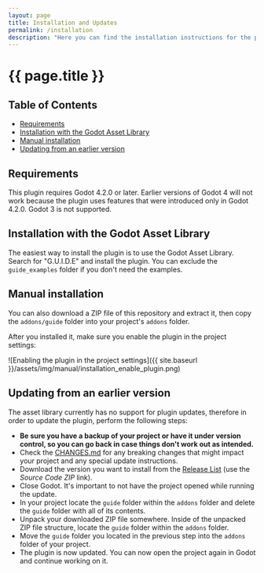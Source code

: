 ```yaml
---
layout: page
title: Installation and Updates
permalink: /installation
description: "Here you can find the installation instructions for the plugin."
---
```


# {{ page.title }}

## Table of Contents
- [Requirements](#requirements)
- [Installation with the Godot Asset Library](#installation-with-the-godot-asset-library)
- [Manual installation](#manual-installation)
- [Updating from an earlier version](#updating-from-an-earlier-version)

## Requirements

This plugin requires Godot 4.2.0 or later. Earlier versions of Godot 4 will not work because the plugin uses features that were introduced only in Godot 4.2.0. Godot 3 is not supported.

## Installation with the Godot Asset Library

The easiest way to install the plugin is to use the Godot Asset Library. Search for "G.U.I.D.E" and install the plugin. You can exclude the `guide_examples` folder if you don't need the examples.

## Manual installation

You can also download a ZIP file of this repository and extract it, then copy the `addons/guide` folder into your project's `addons` folder.

After you installed it, make sure you enable the plugin in the project settings:

![Enabling the plugin in the project settings]({{ site.baseurl }}/assets/img/manual/installation_enable_plugin.png)


## Updating from an earlier version

The asset library currently has no support for plugin updates, therefore in order to update the plugin, perform the following steps:

- **Be sure you have a backup of your project or have it under version control, so you can go back in case things don't work out as intended.**
- Check the [CHANGES.md]({{site.repo}}/blob/main/CHANGES.md) for any breaking changes that might impact your project and any special update instructions.
- Download the version you want to install from the [Release List]({{site.repo}}/releases) (use the _Source Code ZIP_ link).
- Close Godot. It's important to not have the project opened while running the update.
- In your project locate the `guide` folder within the `addons` folder and delete the `guide` folder with all of its contents.
- Unpack your downloaded ZIP file somewhere. Inside of the unpacked ZIP file structure, locate the `guide` folder within the `addons` folder.
- Move the `guide` folder you located in the previous step into the `addons` folder of your project.
- The plugin is now updated. You can now open the project again in Godot and continue working on it.
